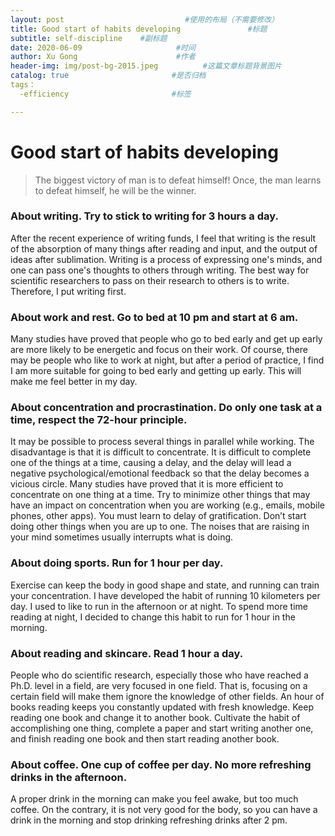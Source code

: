 ```yaml
---
layout: post                           #使用的布局（不需要修改）
title: Good start of habits developing               #标题
subtitle: self-discipline    #副标题
date: 2020-06-09                     #时间
author: Xu Gong                      #作者
header-img: img/post-bg-2015.jpeg          #这篇文章标题背景图片
catalog: true                       #是否归档
tags： 
  -efficiency                       #标签

---
```

# Good start of habits developing

> The biggest victory of man is to defeat himself! 
> Once, the man learns to defeat himself, he will be the winner.

### About writing. Try to stick to writing for 3 hours a day. 

After the recent experience of writing funds, I feel that writing is the result of the absorption of many things after reading and input, and the output of ideas after sublimation. Writing is a process of expressing one's minds, and one can pass one's thoughts to others through writing. The best way for scientific researchers to pass on their research to others is to write. Therefore, I put writing first.

### About work and rest. Go to bed at 10 pm and start at 6 am. 

Many studies have proved that people who go to bed early and get up early are more likely to be energetic and focus on their work. Of course, there may be people who like to work at night, but after a period of practice,  I find I am more suitable for going to bed early and getting up early. This will make me feel better in my day.

### About concentration and procrastination. Do only one task at a time, respect the 72-hour principle.

It may be possible to process several things in parallel while working. The disadvantage is that it is difficult to concentrate. It is difficult to complete one of the things at a time, causing a delay, and the delay will lead a negative psychological/emotional feedback so that the delay becomes a vicious circle. Many studies have proved that it is more efficient to concentrate on one thing at a time. Try to minimize other things that may have an impact on concentration when you are working (e.g., emails, mobile phones, other apps). You must learn to delay of gratification. Don’t start doing other things when you are up to one. The noises that are raising in your mind sometimes usually interrupts what is doing.

### About doing sports. Run for 1 hour per day.

Exercise can keep the body in good shape and state, and running can train your concentration. I have developed the habit of running 10 kilometers per day. I used to like to run in the afternoon or at night. To spend more time reading at night, I decided to change this habit to run for 1 hour in the morning.

### About reading and skincare. Read 1 hour a day.

People who do scientific research, especially those who have reached a Ph.D. level in a field, are very focused in one field. That is, focusing on a certain field will make them ignore the knowledge of other fields. An hour of books reading keeps you constantly updated with fresh knowledge. Keep reading one book and change it to another book. Cultivate the habit of accomplishing one thing, complete a paper and start writing another one, and finish reading one book and then start reading another book.

### About coffee. One cup of coffee per day. No more refreshing drinks in the afternoon.

A proper drink in the morning can make you feel awake, but too much coffee. On the contrary, it is not very good for the body, so you can have a drink in the morning and stop drinking refreshing drinks after 2 pm.












